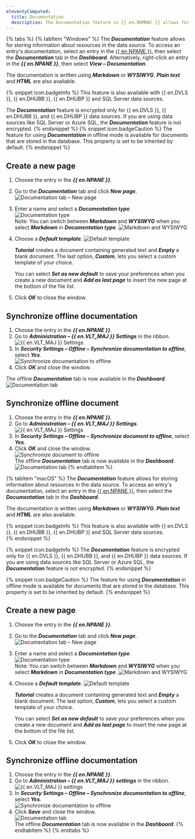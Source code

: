 ```yaml
---
eleventyComputed:
  title: Documentation
  description: The Documentation feature in {{ en.RDMMAC }} allows for storing information about resources in the data source.
---
```

{% tabs %}
{% tabItem "Windows" %}
The ***Documentation*** feature allows for storing information about resources in the data source. To access an entry's documentation, select an entry in the [{{ en.NPANE }}](/rdm/mac/user-interface/navigation-pane/), then select the ***Documentation*** tab in the ***Dashboard***. Alternatively, right-click an entry in the ***{{ en.NPANE }}***, then select ***View – Documentation***.  

The documentation is written using ***Markdown*** or ***WYSIWYG***. ***Plain text*** and ***HTML*** are also available.

{% snippet icon.badgeInfo %} 
This feature is also available with {{ en.DVLS }}, {{ en.DHUBB }}, {{ en.DHUBP }} and SQL Server data sources.

The ***Documentation*** feature is encrypted only for {{ en.DVLS }}, {{ en.DHUBB }}, and {{ en.DHUBP }} data sources. If you are using data sources like SQL Server or Azure SQL, the ***Documentation*** feature is not encrypted. 
{% endsnippet %}
{% snippet icon.badgeCaution %} 
The feature for using ***Documentation*** in offline mode is available for documents that are stored in the database.  This property is set to be inherited by default.
{% endsnippet %}

## Create a new page  
1. Choose the entry in the ***{{ en.NPANE }}***.  
1. Go to the ***Documentation*** tab and click ***New page***.  
![Documentation tab – New page](https://webdevolutions.azureedge.net/docs/en/rdm/windows/RDMWin6029.png)  
1. Enter a name and select a ***Documentation type***.  
![Documentation type](https://webdevolutions.azureedge.net/docs/en/rdm/windows/RDMWin6028.png)  
Note: You can switch between ***Markdown*** and ***WYSIWYG*** when you select ***Markdown*** in ***Documentation type***.
![Markdown and WYSIWYG](https://webdevolutions.azureedge.net/docs/en/rdm/windows/RDMWin6037.png)
1. Choose a ***Default template***.
![Default template](https://webdevolutions.azureedge.net/docs/en/rdm/windows/RDMWin6031.png)  

   ***Tutorial*** creates a document containing generated text and ***Empty*** a blank document. The last option, ***Custom***, lets you select a custom template of your choice. 

   You can select ***Set as new default*** to save your preferences when you create a new document and ***Add as last page*** to insert the new page at the bottom of the file list.

1. Click ***OK*** to close the window.
##  Synchronize offline documentation  
1. Choose the entry in the ***{{ en.NPANE }}***.  
1. Go to ***Administration – {{ en.VLT_MAJ }} Settings*** in the ribbon. 
![{{ en.VLT_MAJ }} Settings](https://webdevolutions.azureedge.net/docs/en/rdm/windows/RDMWin6000.png)  
1. In ***Security Settings – Offline – Synchronize documentation to offline***, select ***Yes***.  
![Synchronize documentation to offline](https://webdevolutions.azureedge.net/docs/en/rdm/windows/RDMWin6004.png)  
1. Click ***OK*** and close the window. 

The offline ***Documentation*** tab is now available in the ***Dashboard***.  
![Documentation tab](https://webdevolutions.azureedge.net/docs/en/rdm/windows/RDMWin6003.png)  
##  Synchronize offline document  
1. Choose the entry in the ***{{ en.NPANE }}***.  
1. Go to ***Administration – {{ en.VLT_MAJ }} Settings***.  
![{{ en.VLT_MAJ }} Settings](https://webdevolutions.azureedge.net/docs/en/rdm/windows/RDMWin6000.png)  
1. In ***Security Settings – Offline – Synchronize document to offline***, select ***Yes***.  
1. Click ***OK*** and close the window.  
![Synchronize document to offline](https://webdevolutions.azureedge.net/docs/en/rdm/windows/RDMWin6005.png)  
The offline ***Documentation*** tab is now available in the ***Dashboard***.  
![Documentation tab](https://webdevolutions.azureedge.net/docs/en/rdm/windows/RDMWin6003.png)
{% endtabItem %}

{% tabItem "macOS" %}
The ***Documentation*** feature allows for storing information about resources in the data source. To access an entry's documentation, select an entry in the [{{ en.NPANE }}](/rdm/windows/user-interface/navigation-pane/), then select the ***Documentation*** tab in the ***Dashboard***. 

The documentation is written using ***Markdown*** or ***WYSIWYG***. ***Plain text*** and ***HTML*** are also available.

{% snippet icon.badgeInfo %} 
This feature is also available with {{ en.DVLS }}, {{ en.DHUBB }}, {{ en.DHUBP }} and SQL Server data sources.  
{% endsnippet %}

{% snippet icon.badgeInfo %} 
The ***Documentation*** feature is encrypted only for {{ en.DVLS }}, {{ en.DHUBB }}, and {{ en.DHUBP }} data sources. If you are using data sources like SQL Server or Azure SQL, the ***Documentation*** feature is not encrypted. 
{% endsnippet %}

{% snippet icon.badgeCaution %} 
The feature for using ***Documentation*** in offline mode is available for documents that are stored in the database.  This property is set to be inherited by default.
{% endsnippet %}

## Create a new page  
1. Choose the entry in the ***{{ en.NPANE }}***.  
1. Go to the ***Documentation*** tab and click ***New page***.  
![Documentation tab – New page](https://webdevolutions.azureedge.net/docs/en/rdm/mac/RDMMac6018.png)  
1. Enter a name and select a ***Documentation type***.  
![Documentation type](https://webdevolutions.azureedge.net/docs/en/rdm/mac/RDMMac6027.png)  
Note: You can switch between ***Markdown*** and ***WYSIWYG*** when you select ***Markdown*** in ***Documentation type***.
![Markdown and WYSIWYG](https://webdevolutions.azureedge.net/docs/en/rdm/mac/RDMMac6034.png) 
1. Choose a ***Default template***.
![Default template](https://webdevolutions.azureedge.net/docs/en/rdm/mac/RDMMac6028.png)  

   ***Tutorial*** creates a document containing generated text and ***Empty*** a blank document. The last option, ***Custom***, lets you select a custom template of your choice. 

   You can select ***Set as new default*** to save your preferences when you create a new document and ***Add as last page*** to insert the new page at the bottom of the file list.

1. Click ***OK*** to close the window.

## Synchronize offline documentation  
1. Choose the entry in the ***{{ en.NPANE }}***.  
1. Go to ***Administration – {{ en.VLT_MAJ }} settings*** in the ribbon. 
![{{ en.VLT_MAJ }} settings](https://webdevolutions.azureedge.net/docs/en/rdm/mac/RDMMac6025.png)  
1. In ***Security Settings – Offline – Synchronize documentation to offline***, select ***Yes***.  
![Synchronize documentation to offline](https://webdevolutions.azureedge.net/docs/en/rdm/mac/RDMMac6019.png)  
1. Click ***Save*** and close the window.  
![Documentation tab](https://webdevolutions.azureedge.net/docs/en/rdm/mac/RDMMac6026.png)  
The offline ***Documentation*** tab is now available in the ***Dashboard***.
{% endtabItem %}
{% endtabs %}
